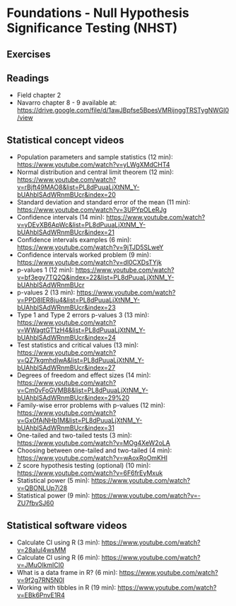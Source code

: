 # Foundations - Null Hypothesis Significance Testing (NHST)

## Exercises

## Readings

* Field chapter 2
* Navarro chapter 8 - 9 available at: https://drive.google.com/file/d/1awJBpfse5BpesVMRijnggTRSTygNWGl0/view

## Statistical concept videos

* Population parameters and sample statistics (12 min): https://www.youtube.com/watch?v=yLWgXMdCHT4
* Normal distribution and central limit theorem (12 min): https://www.youtube.com/watch?v=rBjft49MAO8&list=PL8dPuuaLjXtNM_Y-bUAhblSAdWRnmBUcr&index=20
* Standard deviation and standard error of the mean (11 min): https://www.youtube.com/watch?v=3UPYpOLeRJg
* Confidence intervals (14 min): https://www.youtube.com/watch?v=yDEvXB6ApWc&list=PL8dPuuaLjXtNM_Y-bUAhblSAdWRnmBUcr&index=21
* Confidence intervals examples (6 min): https://www.youtube.com/watch?v=9jTJD5SLweY
* Confidence intervals worked problem (9 min): https://www.youtube.com/watch?v=dl0CXDsTYjk
* p-values 1 (12 min): https://www.youtube.com/watch?v=bf3egy7TQ2Q&index=22&list=PL8dPuuaLjXtNM_Y-bUAhblSAdWRnmBUcr
* p-values 2 (13 min): https://www.youtube.com/watch?v=PPD8lER8ju4&list=PL8dPuuaLjXtNM_Y-bUAhblSAdWRnmBUcr&index=23
* Type 1 and Type 2 errors p-values 3 (13 min): https://www.youtube.com/watch?v=WWagtGT1zH4&list=PL8dPuuaLjXtNM_Y-bUAhblSAdWRnmBUcr&index=24
* Test statistics and critical values (13 min): https://www.youtube.com/watch?v=QZ7kgmhdIwA&list=PL8dPuuaLjXtNM_Y-bUAhblSAdWRnmBUcr&index=27
* Degrees of freedom and effect sizes (14 min): https://www.youtube.com/watch?v=Cm0vFoGVMB8&list=PL8dPuuaLjXtNM_Y-bUAhblSAdWRnmBUcr&index=29%20
* Family-wise error problems with p-values (12 min): https://www.youtube.com/watch?v=Gx0fAjNHb1M&list=PL8dPuuaLjXtNM_Y-bUAhblSAdWRnmBUcr&index=31
* One-tailed and two-tailed tests (3 min): https://www.youtube.com/watch?v=MOg4XeW2oLA
* Choosing between one-tailed and two-tailed (4 min): https://www.youtube.com/watch?v=wAoxRoOmKHI
* Z score hypothesis testing (optional) (10 min): https://www.youtube.com/watch?v=6F6frEyMxuk
* Statistical power (5 min): https://www.youtube.com/watch?v=QBONLUp7i28
* Statistical power (9 min): https://www.youtube.com/watch?v=-ZU7fbvSJ60

## Statistical software videos

* Calculate CI using R (3 min): https://www.youtube.com/watch?v=28aluI4wsMM
* Calculate CI using R (6 min): https://www.youtube.com/watch?v=JMuOlkmlCI0
* What is a data frame in R? (6 min): https://www.youtube.com/watch?v=9f2g7RN5N0I
* Working with tibbles in R (19 min): https://www.youtube.com/watch?v=EBk6PnvE1R4
